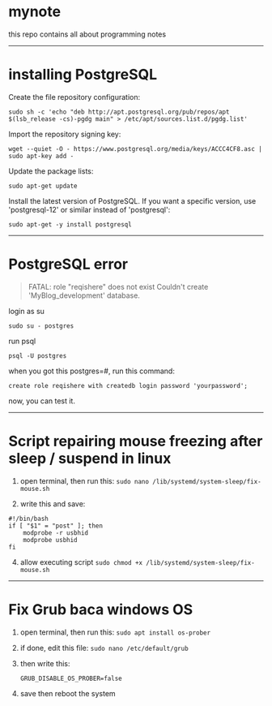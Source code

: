 # mynote
this repo contains all about programming notes

---

# installing PostgreSQL

Create the file repository configuration:

`sudo sh -c 'echo "deb http://apt.postgresql.org/pub/repos/apt $(lsb_release -cs)-pgdg main" > /etc/apt/sources.list.d/pgdg.list'`

Import the repository signing key:

`wget --quiet -O - https://www.postgresql.org/media/keys/ACCC4CF8.asc | sudo apt-key add -`

Update the package lists:

`sudo apt-get update`

Install the latest version of PostgreSQL.
If you want a specific version, use 'postgresql-12' or similar instead of 'postgresql':

`sudo apt-get -y install postgresql`

---

# PostgreSQL error
> FATAL:  role "reqishere" does not exist
> Couldn't create 'MyBlog_development' database.

login as su

`sudo su - postgres`

run psql

`psql -U postgres`

when you got this postgres=#, run this command:

`create role reqishere with createdb login password 'yourpassword';`

now, you can test it.

---

# Script repairing mouse freezing after sleep / suspend in linux

1. open terminal, then run this:
   `sudo nano /lib/systemd/system-sleep/fix-mouse.sh`

3. write this and save:
```
#!/bin/bash
if [ "$1" = "post" ]; then
    modprobe -r usbhid
    modprobe usbhid
fi
```

4. allow executing script
   `sudo chmod +x /lib/systemd/system-sleep/fix-mouse.sh`

---

# Fix Grub baca windows OS

1. open terminal, then run this:
   `sudo apt install os-prober`

2. if done, edit this file:
   `sudo nano /etc/default/grub`

3. then write this:
    ```
    GRUB_DISABLE_OS_PROBER=false
    ```
4. save then reboot the system

